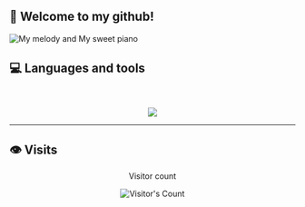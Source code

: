 ## 🌸 Welcome to my github!

<img src="https://i.pinimg.com/1200x/6a/bd/58/6abd5885774cb8ae98763862a5110b02.jpg" alt="My melody and My sweet piano">

## 💻 Languages and tools

 <br> 

<p align="center"> 
  <img src="https://skillicons.dev/icons?i=cs,python,js" /> 
</p> 

<hr>

## 👁️ Visits
<div align="center"> 
  <p>Visitor count</p>
  <img src="https://profile-counter.glitch.me/{Dominin0}/count.svg" alt="Visitor's Count" />
</div>
